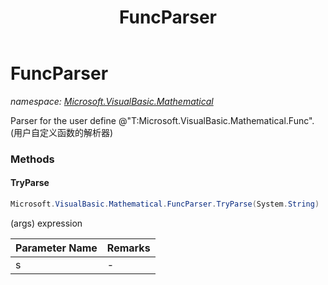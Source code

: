 ﻿---
title: FuncParser
---

# FuncParser
_namespace: [Microsoft.VisualBasic.Mathematical](N-Microsoft.VisualBasic.Mathematical.html)_

Parser for the user define @"T:Microsoft.VisualBasic.Mathematical.Func".(用户自定义函数的解析器)



### Methods

#### TryParse
```csharp
Microsoft.VisualBasic.Mathematical.FuncParser.TryParse(System.String)
```
<Function>(args) expression

|Parameter Name|Remarks|
|--------------|-------|
|s|-|



